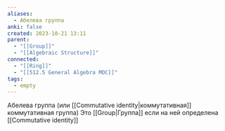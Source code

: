 ```yaml
---
aliases:
  - Абелева группа
anki: false
created: 2023-10-21 13:11
parent:
  - "[[Group]]"
  - "[[Algebraic Structure]]"
connected:
  - "[[Ring]]"
  - "[[512.5 General Algebra MOC]]"
tags:
  - empty
---
```


Абелева группа (или [[Commutative identity|коммутативная]] коммутативная группа) Это [[Group|Группа]] если на ней определена [[Commutative identity]]














